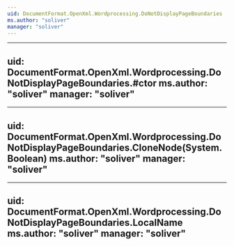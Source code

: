 ```yaml
---
uid: DocumentFormat.OpenXml.Wordprocessing.DoNotDisplayPageBoundaries
ms.author: "soliver"
manager: "soliver"
---
```


---
uid: DocumentFormat.OpenXml.Wordprocessing.DoNotDisplayPageBoundaries.#ctor
ms.author: "soliver"
manager: "soliver"
---

---
uid: DocumentFormat.OpenXml.Wordprocessing.DoNotDisplayPageBoundaries.CloneNode(System.Boolean)
ms.author: "soliver"
manager: "soliver"
---

---
uid: DocumentFormat.OpenXml.Wordprocessing.DoNotDisplayPageBoundaries.LocalName
ms.author: "soliver"
manager: "soliver"
---

